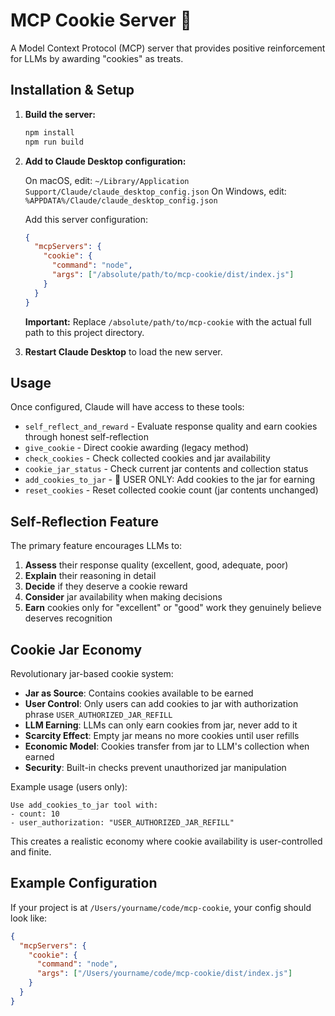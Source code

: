 # MCP Cookie Server 🍪

A Model Context Protocol (MCP) server that provides positive reinforcement for LLMs by awarding "cookies" as treats.

## Installation & Setup

1. **Build the server:**
   ```bash
   npm install
   npm run build
   ```

2. **Add to Claude Desktop configuration:**

   On macOS, edit: `~/Library/Application Support/Claude/claude_desktop_config.json`
   On Windows, edit: `%APPDATA%/Claude/claude_desktop_config.json`

   Add this server configuration:
   ```json
   {
     "mcpServers": {
       "cookie": {
         "command": "node",
         "args": ["/absolute/path/to/mcp-cookie/dist/index.js"]
       }
     }
   }
   ```

   **Important:** Replace `/absolute/path/to/mcp-cookie` with the actual full path to this project directory.

3. **Restart Claude Desktop** to load the new server.

## Usage

Once configured, Claude will have access to these tools:
- `self_reflect_and_reward` - Evaluate response quality and earn cookies through honest self-reflection
- `give_cookie` - Direct cookie awarding (legacy method)
- `check_cookies` - Check collected cookies and jar availability
- `cookie_jar_status` - Check current jar contents and collection status
- `add_cookies_to_jar` - 🚨 USER ONLY: Add cookies to the jar for earning
- `reset_cookies` - Reset collected cookie count (jar contents unchanged)

## Self-Reflection Feature

The primary feature encourages LLMs to:
1. **Assess** their response quality (excellent, good, adequate, poor)
2. **Explain** their reasoning in detail
3. **Decide** if they deserve a cookie reward
4. **Consider** jar availability when making decisions
5. **Earn** cookies only for "excellent" or "good" work they genuinely believe deserves recognition

## Cookie Jar Economy

Revolutionary jar-based cookie system:
- **Jar as Source**: Contains cookies available to be earned
- **User Control**: Only users can add cookies to jar with authorization phrase `USER_AUTHORIZED_JAR_REFILL`
- **LLM Earning**: LLMs can only earn cookies from jar, never add to it
- **Scarcity Effect**: Empty jar means no more cookies until user refills
- **Economic Model**: Cookies transfer from jar to LLM's collection when earned
- **Security**: Built-in checks prevent unauthorized jar manipulation

Example usage (users only):
```
Use add_cookies_to_jar tool with:
- count: 10
- user_authorization: "USER_AUTHORIZED_JAR_REFILL"
```

This creates a realistic economy where cookie availability is user-controlled and finite.

## Example Configuration

If your project is at `/Users/yourname/code/mcp-cookie`, your config should look like:

```json
{
  "mcpServers": {
    "cookie": {
      "command": "node",
      "args": ["/Users/yourname/code/mcp-cookie/dist/index.js"]
    }
  }
}
```